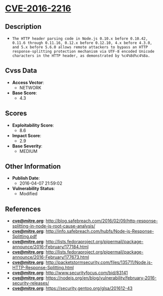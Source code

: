 
# [CVE-2016-2216](http://blog.safebreach.com/2016/02/09/http-response-splitting-in-node-js-root-cause-analysis/)

## Description

- `The HTTP header parsing code in Node.js 0.10.x before 0.10.42, 0.11.6 through 0.11.16, 0.12.x before 0.12.10, 4.x before 4.3.0, and 5.x before 5.6.0 allows remote attackers to bypass an HTTP response-splitting protection mechanism via UTF-8 encoded Unicode characters in the HTTP header, as demonstrated by %c4%8d%c4%8a.`

## Cvss Data

- **Access Vector**:
  - NETWORK
- **Base Score**:
  - 4.3

## Scores

- **Exploitability Score**:
  - 8.6
- **Impact Score**:
  - 2.9
- **Base Severity**:
  - MEDIUM

## Other Information

- **Publish Date**:
  - 2016-04-07 21:59:02
- **Vulnerability Status**:
  - Modified

## References

- **cve@mitre.org**: http://blog.safebreach.com/2016/02/09/http-response-splitting-in-node-js-root-cause-analysis/
- **cve@mitre.org**: http://info.safebreach.com/hubfs/Node-js-Response-Splitting.pdf
- **cve@mitre.org**: http://lists.fedoraproject.org/pipermail/package-announce/2016-February/177184.html
- **cve@mitre.org**: http://lists.fedoraproject.org/pipermail/package-announce/2016-February/177673.html
- **cve@mitre.org**: http://packetstormsecurity.com/files/135711/Node.js-HTTP-Response-Splitting.html
- **cve@mitre.org**: http://www.securityfocus.com/bid/83141
- **cve@mitre.org**: https://nodejs.org/en/blog/vulnerability/february-2016-security-releases/
- **cve@mitre.org**: https://security.gentoo.org/glsa/201612-43
